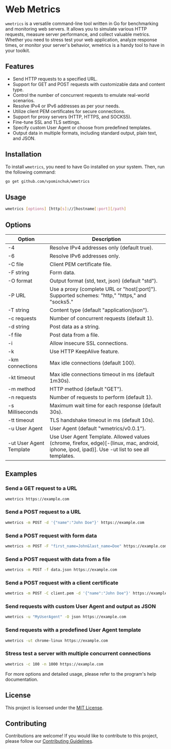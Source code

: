 # Web Metrics

`wmetrics` is a versatile command-line tool written in Go for benchmarking and monitoring web servers. It allows you to simulate various HTTP requests, measure server performance, and collect valuable metrics. Whether you need to stress test your web application, analyze response times, or monitor your server's behavior, wmetrics is a handy tool to have in your toolkit.

## Features

- Send HTTP requests to a specified URL.
- Support for GET and POST requests with customizable data and content type.
- Control the number of concurrent requests to emulate real-world scenarios.
- Resolve IPv4 or IPv6 addresses as per your needs.
- Utilize client PEM certificates for secure connections.
- Support for proxy servers (HTTP, HTTPS, and SOCKS5).
- Fine-tune SSL and TLS settings.
- Specify custom User Agent or choose from predefined templates.
- Output data in multiple formats, including standard output, plain text, and JSON.

## Installation

To install `wmetrics`, you need to have Go installed on your system. Then, run the following command:

```bash
go get github.com/vpominchuk/wmetrics
```

## Usage
```bash
wmetrics [options] [http[s]://]hostname[:port][/path]
```

## Options
| Option | Description |
|--------| ----------- |
| -4     | Resolve IPv4 addresses only (default true). |
| -6     | Resolve IPv6 addresses only. |
| -C file | Client PEM certificate file. |
| -F string | Form data. |
| -O format | Output format (std, text, json) (default "std"). |
| -P URL | Use a proxy (complete URL or "host[:port]"). Supported schemes: "http," "https," and "socks5." |
| -T string | Content type (default "application/json"). |
| -c requests | Number of concurrent requests (default 1). |
| -d string | Post data as a string. |
| -f file | Post data from a file. |
| -i | Allow insecure SSL connections. |
| -k | Use HTTP KeepAlive feature. |
| -km connections | Max idle connections (default 100). |
| -kt timeout | Max idle connections timeout in ms (default 1m30s). |
| -m method | HTTP method (default "GET"). |
| -n requests | Number of requests to perform (default 1). |
| -s Milliseconds | Maximum wait time for each response (default 30s). |
| -tt timeout | TLS handshake timeout in ms (default 10s). |
| -u User Agent | User Agent (default "wmetrics/v0.0.1"). |
| -ut User Agent Template | Use User Agent Template. Allowed values (chrome, firefox, edge)[-(linux, mac, android, iphone, ipod, ipad)]. Use -ut list to see all templates. |


## Examples

### Send a GET request to a URL
```bash
wmetrics https://example.com
```

### Send a POST request to a URL
```bash
wmetrics -m POST -d '{"name":"John Doe"}' https://example.com
```

### Send a POST request with form data
```bash
wmetrics -m POST -F "first_name=John&last_name=Doe" https://example.com
```

### Send a POST request with data from a file
```bash
wmetrics -m POST -f data.json https://example.com
```

### Send a POST request with a client certificate
```bash
wmetrics -m POST -C client.pem -d '{"name":"John Doe"}' https://example.com
```

### Send requests with custom User Agent and output as JSON
```bash
wmetrics -u "MyUserAgent" -O json https://example.com
```

### Send requests with a predefined User Agent template
```bash
wmetrics -ut chrome-linux https://example.com
```

### Stress test a server with multiple concurrent connections
```bash
wmetrics -c 100 -n 1000 https://example.com
```

For more options and detailed usage, please refer to the program's help documentation.

## License
This project is licensed under the [MIT License](MIT-LICENSE.txt).

## Contributing
Contributions are welcome! If you would like to contribute to this project, please follow our [Contributing Guidelines](CONTRIBUTING.md).